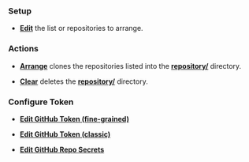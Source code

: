 ### Setup

- [**Edit**](.github/juxta-repo.txt) the list or repositories to arrange.

### Actions

- [**Arrange**](.github/workflows/juxta-repo-arrange.yml) clones the repositories listed into the [**repository/**](repository/) directory.
 
- [**Clear**](.github/workflows/juxta-repo-clear.yml) deletes the [**repository/**](repository/) directory.

### Configure Token

- [**Edit GitHub Token (fine-grained)**](https://github.com/settings/personal-access-tokens)

- [**Edit GitHub Token (classic)**](https://github.com/settings/tokens)

- [**Edit GitHub Repo Secrets**](/settings/secrets/actions)
